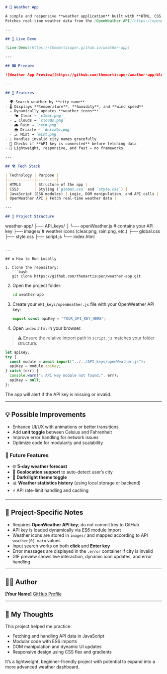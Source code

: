```markdown
# 🎨 Weather App

A simple and responsive **weather application** built with **HTML, CSS, and JavaScript**.  
Fetches real-time weather data from the [OpenWeather API](https://openweathermap.org/api) and displays temperature, humidity, and wind speed for any city.

---

## 🚀 Live Demo

[Live Demo](https://themartisuper.github.io/weather-app)

---

## 🖼️ Preview

![Weather App Preview](https://github.com/themartisuper/weather-app/blob/main/preview.gif)

---

## 🧠 Features

- 🌍 Search weather by **city name**
- 🌡️ Displays **temperature**, **humidity**, and **wind speed**
- ☁️ Dynamically updates **weather icons**:
  - 🌤️ Clear → `clear.png`
  - ☁️ Clouds → `clouds.png`
  - 🌧️ Rain → `rain.png`
  - 🌦️ Drizzle → `drizzle.png`
  - 🌫️ Mist → `mist.png`
- ⚠️ Handles invalid city names gracefully
- 🧪 Checks if **API key is connected** before fetching data
- 🧭 Lightweight, responsive, and fast — no frameworks

---

## 🛠️ Tech Stack

| Technology | Purpose |
|------------|---------|
| HTML5      | Structure of the app |
| CSS3       | Styling (`global.css` and `style.css`) |
| JavaScript (ES6 modules) | Logic, DOM manipulation, and API calls |
| OpenWeather API | Fetch real-time weather data |

---

## 📂 Project Structure

```

weather-app/
├── API_keys/
│   └── openWeather.js        # contains your API key
├── images/                   # weather icons (clear.png, rain.png, etc.)
├── global.css
├── style.css
├── script.js
└── index.html

````

---

## ⚙️ How to Run Locally

1. Clone the repository:
   ```bash
   git clone https://github.com/themartisuper/weather-app.git
````

2. Open the project folder:

   ```bash
   cd weather-app
   ```
3. Create your `API_keys/openWeather.js` file with your OpenWeather API key:

   ```js
   export const apiKey = "YOUR_API_KEY_HERE";
   ```
4. Open `index.html` in your browser.

> ⚠️ Ensure the relative import path in `script.js` matches your folder structure:

```js
let apiKey;
try {
  const module = await import("../../API_keys/openWeather.js");
  apiKey = module.apiKey;
} catch (err) {
  console.warn("⚠️ API key module not found:", err);
  apiKey = null;
};
```

The app will alert if the API key is missing or invalid.

---

## 💡 Possible Improvements

* Enhance UI/UX with animations or better transitions
* Add **unit toggle** between Celsius and Fahrenheit
* Improve error handling for network issues
* Optimize code for modularity and scalability

### 🌟 Future Features

* 🌐 **5-day weather forecast**
* 📍 **Geolocation support** to auto-detect user’s city
* 🎨 **Dark/light theme toggle**
* 📊 **Weather statistics history** (using local storage or backend)
* ⚡ API rate-limit handling and caching

---

## 📝 Project-Specific Notes

* Requires **OpenWeather API key**; do not commit key to GitHub
* API key is loaded dynamically via ES6 module import
* Weather icons are stored in `images/` and mapped according to API `weather[0].main` values
* Input search works on both **click** and **Enter key**
* Error messages are displayed in the `.error` container if city is invalid
* GIF preview shows live interaction, dynamic icon updates, and error handling

---

## 👩‍💻 Author

**[Your Name]**
[GitHub Profile](https://github.com/themartisuper)

---

## 🧠 My Thoughts

This project helped me practice:

* Fetching and handling API data in JavaScript
* Modular code with ES6 imports
* DOM manipulation and dynamic UI updates
* Responsive design using CSS flex and gradients

It’s a lightweight, beginner-friendly project with potential to expand into a more advanced weather dashboard.

```